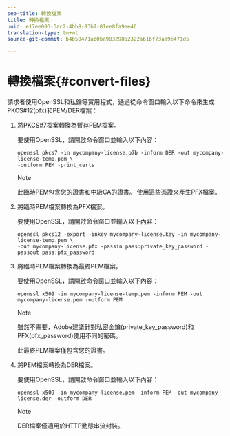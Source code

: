 ```yaml
---
seo-title: 轉換檔案
title: 轉換檔案
uuid: e17ee003-5ac2-4bb8-83b7-81ee8fa9ee46
translation-type: tm+mt
source-git-commit: b4b50471ab0ba98329862322a61bf73aa9e471d5

---
```



# 轉換檔案{#convert-files}

請求者使用OpenSSL和私鑰等實用程式，通過從命令窗口輸入以下命令來生成PKCS#12(pfx)和PEM/DER檔案：

1. 將PKCS#7檔案轉換為暫存PEM檔案。

   要使用OpenSSL，請開啟命令窗口並輸入以下內容：

   ```
   openssl pkcs7 -in mycompany-license.p7b -inform DER -out mycompany-license-temp.pem \ 
   -outform PEM -print_certs 
   ```

   >[!NOTE]
   >
   >此臨時PEM包含您的證書和中級CA的證書。 使用這些憑證來產生PFX檔案。

1. 將臨時PEM檔案轉換為PFX檔案。

   要使用OpenSSL，請開啟命令窗口並輸入以下內容：

   ```
   openssl pkcs12 -export -inkey mycompany-license.key -in mycompany-license-temp.pem \ 
   -out mycompany-license.pfx -passin pass:private_key_password -passout pass:pfx_password 
   ```

1. 將臨時PEM檔案轉換為最終PEM檔案。

   要使用OpenSSL，請開啟命令窗口並輸入以下內容：

   ```
   openssl x509 -in mycompany-license-temp.pem -inform PEM -out mycompany-license.pem -outform PEM 
   ```

   >[!NOTE]
   >
   >雖然不需要，Adobe建議針對私密金鑰(private_key_password)和PFX(pfx_password)使用不同的密碼。

   此最終PEM檔案僅包含您的證書。

1. 將PEM檔案轉換為DER檔案。

   要使用OpenSSL，請開啟命令窗口並輸入以下內容：

   ```
   openssl x509 -in mycompany-license.pem -inform PEM -out mycompany-license.der -outform DER 
   ```

   >[!NOTE]
   >
   >DER檔案僅適用於HTTP動態串流封裝。

